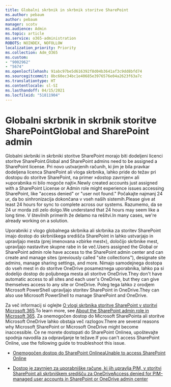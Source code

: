 ```yaml
---
title: Globalni skrbnik in skrbnik storitve SharePoint
ms.author: pebaum
author: pebaum
manager: scotv
ms.audience: Admin
ms.topic: article
ms.service: o365-administration
ROBOTS: NOINDEX, NOFOLLOW
localization_priority: Priority
ms.collection: Adm_O365
ms.custom:
- "9002962"
- "5674"
ms.openlocfilehash: 91abc97be5d616392f8d04b3641af3c9dd8bfd74
ms.sourcegitcommit: 8bc60ec34bc1e40685e3976576e04a2623f63a7c
ms.translationtype: HT
ms.contentlocale: sl-SI
ms.lasthandoff: 04/15/2021
ms.locfileid: "51811904"
---
```

# <a name="global-and-sharepoint-admin"></a><span data-ttu-id="5bd6e-102">Globalni skrbnik in skrbnik storitve SharePoint</span><span class="sxs-lookup"><span data-stu-id="5bd6e-102">Global and SharePoint admin</span></span>

<span data-ttu-id="5bd6e-103">Globalni skrbniki in skrbniki storitve SharePoint morajo biti dodeljeni licenci storitve SharePoint.</span><span class="sxs-lookup"><span data-stu-id="5bd6e-103">Global and SharePoint admins need to be assigned a SharePoint license.</span></span> <span data-ttu-id="5bd6e-104">Pri novo ustvarjenih računih, ki jim je bila pravkar dodeljena licenca SharePoint ali vloga skrbnika, lahko pride do težav pri dostopu do storitve SharePoint, na primer »dostop zavrnjen« ali »uporabnika ni bilo mogoče najti«.</span><span class="sxs-lookup"><span data-stu-id="5bd6e-104">Newly created accounts just assigned with a SharePoint License or Admin role might experience issues accessing SharePoint, like "access denied" or "user not found."</span></span> <span data-ttu-id="5bd6e-105">Počakajte najmanj 24 ur, da bo sinhronizacija dokončana v vseh naših sistemih.</span><span class="sxs-lookup"><span data-stu-id="5bd6e-105">Please give at least 24 hours for sync to complete across our systems.</span></span> <span data-ttu-id="5bd6e-106">Razumemo, da se 24 ur morda zdi zelo dolgo.</span><span class="sxs-lookup"><span data-stu-id="5bd6e-106">We understand that 24 hours may seem like a long time.</span></span> <span data-ttu-id="5bd6e-107">V številnih primerih že delamo na rešitvi.</span><span class="sxs-lookup"><span data-stu-id="5bd6e-107">In many cases, we're already working on a solution.</span></span>

<span data-ttu-id="5bd6e-108">Uporabniki z vlogo globalnega skrbnika ali skrbnika za storitev SharePoint imajo dostop do skrbniškega središča SharePoint in lahko ustvarjajo in upravljajo mesta (prej imenovana »zbirke mest«), določijo skrbnike mest, upravljajo nastavitve skupne rabe in še več.</span><span class="sxs-lookup"><span data-stu-id="5bd6e-108">Users assigned the Global or SharePoint admin role have access to the SharePoint admin center and can create and manage sites (previously called "site collections"), designate site admins, manage sharing settings, and more.</span></span> <span data-ttu-id="5bd6e-109">Nimajo samodejnega dostopa do vseh mest in do storitve OneDrive posameznega uporabnika, lahko pa si dodelijo dostop do poljubnega mesta ali storitve OneDrive.</span><span class="sxs-lookup"><span data-stu-id="5bd6e-109">They don't have automatic access to all sites and each user's OneDrive, but they can give themselves access to any site or OneDrive.</span></span> <span data-ttu-id="5bd6e-110">Poleg tega lahko z orodjem Microsoft PowerShell upravljajo storitev SharePoint in OneDrive.</span><span class="sxs-lookup"><span data-stu-id="5bd6e-110">They can also use Microsoft PowerShell to manage SharePoint and OneDrive.</span></span>

<span data-ttu-id="5bd6e-111">Za več informacij si oglejte [O vlogi skrbnika storitve SharePoint v storitvi Microsoft 365](https://docs.microsoft.com/sharepoint/sharepoint-admin-role).</span><span class="sxs-lookup"><span data-stu-id="5bd6e-111">To learn more, see [About the SharePoint admin role in Microsoft 365](https://docs.microsoft.com/sharepoint/sharepoint-admin-role).</span></span>
<span data-ttu-id="5bd6e-112">Za onemogočen dostop do Microsoft SharePointa ali storitve Microsoft OneDrive lahko obstaja več razlogov.</span><span class="sxs-lookup"><span data-stu-id="5bd6e-112">There are several reasons why Microsoft SharePoint or Microsoft OneDrive might become inaccessible.</span></span> <span data-ttu-id="5bd6e-113">Če ne morete dostopati do SharePoint Onlinea, upoštevajte spodnja navodila za odpravljanje te težave.</span><span class="sxs-lookup"><span data-stu-id="5bd6e-113">If you can't access SharePoint Online, use the following guide to troubleshoot this issue.</span></span>

- [<span data-ttu-id="5bd6e-114">Onemogočen dostop do SharePoint Onlinea</span><span class="sxs-lookup"><span data-stu-id="5bd6e-114">Unable to access SharePoint Online</span></span>](https://docs.microsoft.com/sharepoint/troubleshoot/sharing-and-permissions/sharepoint-online-inaccessible)

- [<span data-ttu-id="5bd6e-115">Dostop je zavrnjen za uporabniške račune, ki jih upravlja PIM, v storitvi SharePoint ali skrbniškem središču za OneDrive</span><span class="sxs-lookup"><span data-stu-id="5bd6e-115">Access denied for PIM-managed user accounts in SharePoint or OneDrive admin center</span></span>](https://docs.microsoft.com/sharepoint/troubleshoot/administration/access-denied-to-pim-user-accounts)